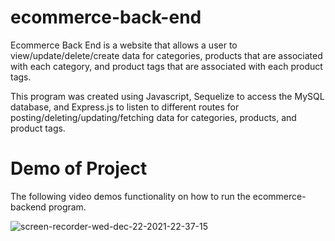 # ecommerce-back-end

Ecommerce Back End is a website that allows a user to view/update/delete/create data for categories, products that are associated with each category, and product tags
that are associated with each product tags.

This program was created using Javascript, Sequelize to access the MySQL database, and Express.js to listen to different routes for posting/deleting/updating/fetching data for
categories, products, and product tags.

# Demo of Project

The following video demos functionality on how to run the ecommerce-backend program.

![screen-recorder-wed-dec-22-2021-22-37-15](./assets/screen-recorder-wed-dec-22-2021-22-37-15.gif)
